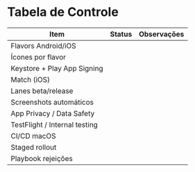 # Tabela de Controle

| Item | Status | Observações |
|---|---|---|
| Flavors Android/iOS |  |  |
| Ícones por flavor |  |  |
| Keystore + Play App Signing |  |  |
| Match (iOS) |  |  |
| Lanes beta/release |  |  |
| Screenshots automáticos |  |  |
| App Privacy / Data Safety |  |  |
| TestFlight / Internal testing |  |  |
| CI/CD macOS |  |  |
| Staged rollout |  |  |
| Playbook rejeições |  |  |


